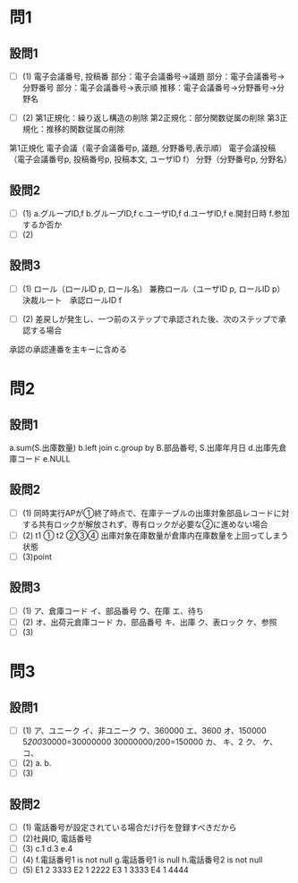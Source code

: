 # 問1

## 設問1

- [ ] (1)
電子会議番号, 投稿番
部分：電子会議番号→議題
部分：電子会議番号→分野番号
部分：電子会議番号→表示順
推移：電子会議番号→分野番号→分野名

- [ ] (2)
第1正規化：繰り返し構造の削除
第2正規化：部分関数従属の削除
第3正規化：推移的関数従属の削除

第1正規化
電子会議（電子会議番号p, 議題, 分野番号,表示順）
電子会議投稿（電子会議番号p, 投稿番号p, 投稿本文, ユーザID f）
分野（分野番号p, 分野名）

## 設問2

- [ ] (1)
a.グループID,f
b.グループID,f
c.ユーザID,f
d.ユーザID,f
e.開封日時
f.参加するか否か
- [ ] (2)

## 設問3

- [ ] (1)
ロール（ロールID p, ロール名）
兼務ロール（ユーザID p, ロールID p）
決裁ルート　承認ロールID f

- [ ] (2)
差戻しが発生し、一つ前のステップで承認された後、次のステップで承認する場合

承認の承認連番を主キーに含める

# 問2

## 設問1

a.sum(S.出庫数量)
b.left join
c.group by B.部品番号, S.出庫年月日
d.出庫先倉庫コード
e.NULL

## 設問2

- [ ] (1)
同時実行APが①終了時点で、在庫テーブルの出庫対象部品レコードに対する共有ロックが解放されず、専有ロックが必要な②に進めない場合
- [ ] (2)
t1 ①
t2 ②③④
出庫対象在庫数量が倉庫内在庫数量を上回ってしまう状態
- [ ] (3)point

## 設問3

- [ ] (1)
ア、倉庫コード
イ、部品番号
ウ、在庫
エ、待ち
- [ ] (2)
オ、出荷元倉庫コード
カ、部品番号
キ、出庫
ク、表ロック
ケ、参照
- [ ] (3)

# 問3

## 設問1

- [ ] (1)
ア、ユニーク
イ、非ユニーク
ウ、360000
エ、3600
オ、150000
5*200*30000=30000000
30000000/200=150000
カ、
キ、2
ク、
ケ、
コ、
- [ ] (2)
a.
b.
- [ ] (3)

## 設問2

- [ ] (1)
電話番号が設定されている場合だけ行を登録すべきだから
- [ ] (2)社員ID, 電話番号
- [ ] (3)
c.1
d.3
e.4
- [ ] (4)
f.電話番号1 is not null
g.電話番号1 is null
h.電話番号2 is not null
- [ ] (5)
E1 2 3333
E2 1 2222
E3 1 3333
E4 1 4444